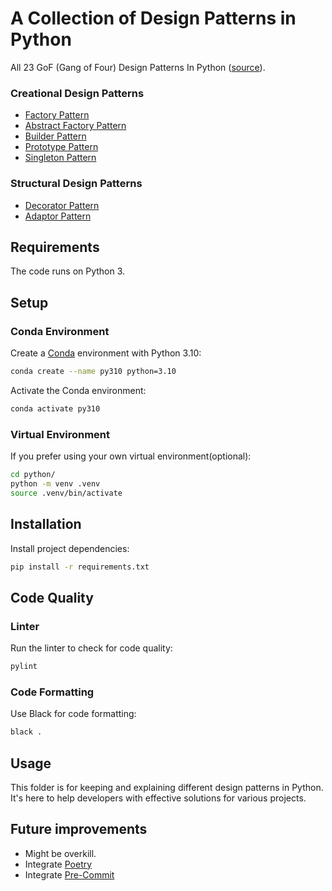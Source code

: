 # A Collection of Design Patterns in Python

All 23 GoF (Gang of Four) Design Patterns In Python ([source](https://www.udemy.com/course/design-patterns-in-python/learn/lecture/25231942#overview)).

### Creational Design Patterns

* [Factory Pattern](https://sbcode.net/python/factory/)
* [Abstract Factory Pattern](https://sbcode.net/python/abstract_factory/)
* [Builder Pattern](https://sbcode.net/python/builder/)
* [Prototype Pattern](https://sbcode.net/python/prototype/)
* [Singleton Pattern](https://sbcode.net/python/singleton/)

### Structural Design Patterns

* [Decorator Pattern](https://sbcode.net/python/decorator/)
* [Adaptor Pattern](https://sbcode.net/python/adapter/)

## Requirements

The code runs on Python 3.

## Setup

### Conda Environment

Create a [Conda](https://docs.conda.io/projects/miniconda/en/latest/index.html#quick-command-line-install) environment with Python 3.10:

```bash
conda create --name py310 python=3.10
```

Activate the Conda environment:

```bash
conda activate py310
```

### Virtual Environment

If you prefer using your own virtual environment(optional):

```bash
cd python/
python -m venv .venv
source .venv/bin/activate
```

## Installation

Install project dependencies:

```bash
pip install -r requirements.txt
```

## Code Quality

### Linter

Run the linter to check for code quality:

```bash
pylint
```

### Code Formatting

Use Black for code formatting:

```bash
black .
```

## Usage

This folder is for keeping and explaining different design patterns in Python. It's here to help developers with effective solutions for various projects.

## Future improvements

* Might be overkill.
* Integrate [Poetry](https://python-poetry.org)
* Integrate [Pre-Commit](https://pre-commit.com/#install)
